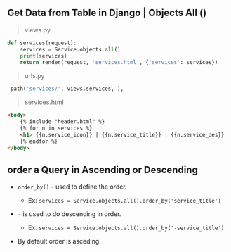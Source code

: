 ## Get Data from Table in Django | Objects All () 

> views.py

```python
def services(request):
    services = Service.objects.all()
    print(services)
    return render(request, 'services.html', {'services': services})
```

> urls.py

```python
 path('services/', views.services, ),
```
> services.html

```html
<body>
    {% include "header.html" %}
    {% for n in services %}
    <h1> {{n.service_icon}} | {{n.service_title}} | {{n.service_des}}  </h1>
    {% endfor %}
</body>
```

## order a Query in Ascending or Descending

- `order_by()` - used to define the order.
    - Ex: `services = Service.objects.all().order_by('service_title')`

- `-` is used to do descending in order. 
    - Ex: `services = Service.objects.all().order_by('-service_title')`
- By default order is asceding.
